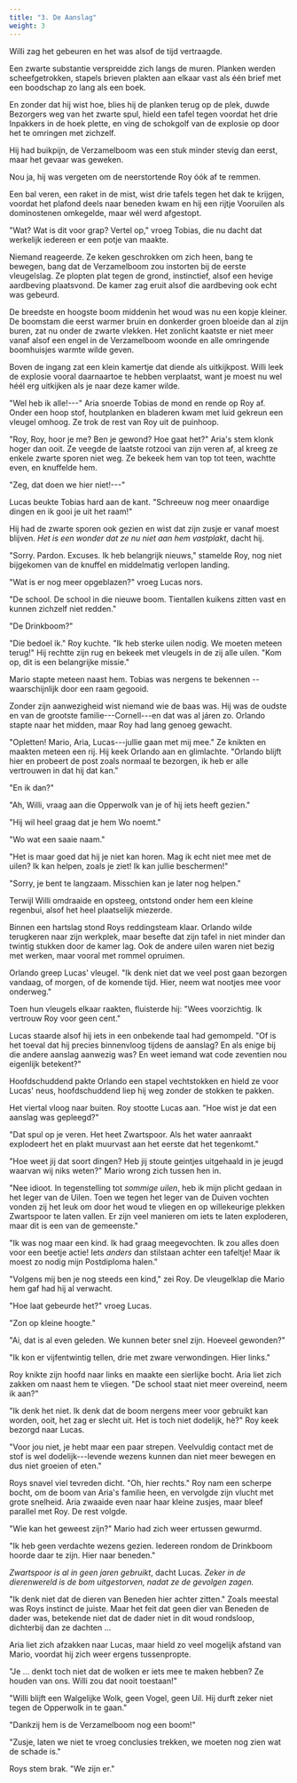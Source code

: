 ```yaml
---
title: "3. De Aanslag"
weight: 3
---
```


Willi zag het gebeuren en het was alsof de tijd vertraagde.

Een zwarte substantie verspreidde zich langs de muren. Planken werden scheefgetrokken, stapels brieven plakten aan elkaar vast als één brief met een boodschap zo lang als een boek.

En zonder dat hij wist hoe, blies hij de planken terug op de plek, duwde Bezorgers weg van het zwarte spul, hield een tafel tegen voordat het drie Inpakkers in de hoek plette, en ving de schokgolf van de explosie op door het te omringen met zichzelf.

Hij had buikpijn, de Verzamelboom was een stuk minder stevig dan eerst, maar het gevaar was geweken.

Nou ja, hij was vergeten om de neerstortende Roy óók af te remmen.

Een bal veren, een raket in de mist, wist drie tafels tegen het dak te krijgen, voordat het plafond deels naar beneden kwam en hij een rijtje Vooruilen als dominostenen omkegelde, maar wél werd afgestopt.

"Wat? Wat is dit voor grap? Vertel op," vroeg Tobias, die nu dacht dat werkelijk iedereen er een potje van maakte.

Niemand reageerde. Ze keken geschrokken om zich heen, bang te bewegen, bang dat de Verzamelboom zou instorten bij de eerste vleugelslag. Ze plopten plat tegen de grond, instinctief, alsof een hevige aardbeving
plaatsvond. De kamer zag eruit alsof die aardbeving ook echt was gebeurd.

De breedste en hoogste boom middenin het woud was nu een kopje kleiner. De boomstam die eerst warmer bruin en donkerder groen bloeide dan al zijn buren, zat nu onder de zwarte vlekken. Het zonlicht kaatste er niet meer vanaf alsof een engel in de Verzamelboom woonde en alle omringende boomhuisjes warmte wilde geven.

Boven de ingang zat een klein kamertje dat diende als uitkijkpost. Willi leek de explosie vooral daarnaartoe te hebben verplaatst, want je moest nu wel héél erg uitkijken als je naar deze kamer wilde.

"Wel heb ik alle!---" Aria snoerde Tobias de mond en rende op Roy af.
Onder een hoop stof, houtplanken en bladeren kwam met luid gekreun een
vleugel omhoog. Ze trok de rest van Roy uit de puinhoop.

"Roy, Roy, hoor je me? Ben je gewond? Hoe gaat het?" Aria's stem klonk hoger dan ooit. Ze veegde de laatste rotzooi van zijn veren
af, al kreeg ze enkele zwarte sporen niet weg. Ze bekeek hem van top tot
teen, wachtte even, en knuffelde hem.

"Zeg, dat doen we hier niet!---"

Lucas beukte Tobias hard aan de kant. "Schreeuw nog meer onaardige dingen en ik gooi je uit het raam!"

Hij had de zwarte sporen ook gezien en wist dat zijn zusje er vanaf
moest blijven. *Het is een wonder dat ze nu niet aan hem vastplakt*,
dacht hij.

"Sorry. Pardon. Excuses. Ik heb belangrijk nieuws," stamelde Roy, nog niet bijgekomen van de knuffel en middelmatig verlopen landing.

"Wat is er nog meer opgeblazen?" vroeg Lucas nors.

"De school. De school in die nieuwe boom. Tientallen kuikens zitten vast en kunnen zichzelf niet redden."

"De Drinkboom?"

"Die bedoel ik." Roy kuchte. "Ik heb sterke uilen nodig. We moeten
meteen terug!" Hij rechtte zijn rug en bekeek
met vleugels in de zij alle uilen. "Kom op, dit is een
belangrijke missie."

Mario stapte meteen naast hem. Tobias was nergens te bekennen --
waarschijnlijk door een raam gegooid.

Zonder zijn aanwezigheid wist niemand wie de baas was. Hij was de oudste en van de grootste familie---Cornell---en dat was al járen zo. Orlando stapte naar het midden, maar Roy had lang genoeg gewacht. 

"Opletten! Mario, Aria, Lucas---jullie gaan met mij mee." Ze
knikten en maakten meteen een rij. Hij keek Orlando aan en glimlachte. "Orlando blijft hier en probeert de post zoals normaal te bezorgen, ik heb er alle vertrouwen in dat hij dat kan."

"En ik dan?"

"Ah, Willi, vraag aan die Opperwolk van je of hij iets heeft gezien."

"Hij wil heel graag dat je hem Wo noemt."

"Wo wat een saaie naam."

"Het is maar goed dat hij je niet kan horen. Mag ik echt niet mee met de
uilen? Ik kan helpen, zoals je ziet! Ik kan jullie beschermen!"

"Sorry, je bent te langzaam. Misschien kan je later nog helpen."

Terwijl Willi omdraaide en opsteeg, ontstond onder hem een kleine
regenbui, alsof het heel plaatselijk miezerde.

Binnen een hartslag stond Roys reddingsteam klaar. Orlando wilde terugkeren naar zijn werkplek, maar besefte dat zijn tafel in niet minder dan twintig stukken door de kamer lag. Ook de andere uilen waren niet bezig met werken, maar vooral met rommel opruimen.

Orlando greep Lucas' vleugel. "Ik denk niet dat we veel post gaan bezorgen vandaag, of morgen, of de komende tijd. Hier, neem wat nootjes mee voor onderweg." 

Toen hun vleugels elkaar raakten, fluisterde hij: "Wees voorzichtig. Ik vertrouw Roy voor geen cent."

Lucas staarde alsof hij iets in een onbekende taal had gemompeld. "Of is het toeval dat hij precies binnenvloog tijdens de aanslag? En als enige bij die andere aanslag aanwezig was? En weet iemand wat code zeventien nou eigenlijk betekent?"

Hoofdschuddend pakte Orlando een stapel vechtstokken en hield ze voor Lucas' neus, hoofdschuddend liep hij weg zonder de stokken te pakken.

Het viertal vloog naar buiten. Roy stootte Lucas aan. "Hoe wist je dat een aanslag was gepleegd?"

"Dat spul op je veren. Het heet Zwartspoor. Als het water aanraakt explodeert het en plakt muurvast aan het eerste dat het tegenkomt."

"Hoe weet jij dat soort dingen? Heb jij stoute geintjes uitgehaald in je jeugd waarvan wij niks weten?" Mario wrong zich tussen hen in.

"Nee idioot. In tegenstelling tot *sommige uilen*, heb ik mijn plicht
gedaan in het leger van de Uilen. Toen we tegen het leger van de Duiven
vochten vonden zij het leuk om door het woud te vliegen en op
willekeurige plekken Zwartspoor te laten vallen. Er zijn veel manieren
om iets te laten exploderen, maar dit is een van de gemeenste."

"Ik was nog maar een kind. Ik had graag meegevochten. Ik zou alles doen voor een beetje actie! Iets _anders_ dan stilstaan achter een tafeltje! Maar ik moest zo nodig mijn Postdiploma halen."

"Volgens mij ben je nog steeds een kind," zei Roy. De vleugelklap die Mario hem gaf had hij al verwacht.

"Hoe laat gebeurde het?" vroeg Lucas.

"Zon op kleine hoogte."

"Ai, dat is al even geleden. We kunnen beter snel zijn. Hoeveel
gewonden?"

"Ik kon er vijfentwintig tellen, drie met zware verwondingen. Hier
links."

Roy knikte zijn hoofd naar links en maakte een sierlijke bocht. Aria
liet zich zakken om naast hem te vliegen. "De school staat niet meer overeind, neem ik aan?"

"Ik denk het niet. Ik denk dat de boom nergens meer voor gebruikt kan
worden, ooit, het zag er slecht uit. Het is toch niet dodelijk, hè?" Roy keek bezorgd naar Lucas.

"Voor jou niet, je hebt maar een paar strepen. Veelvuldig contact met de
stof is wel dodelijk---levende wezens kunnen dan niet meer bewegen en dus niet groeien of eten."

Roys snavel viel tevreden dicht. "Oh, hier rechts." Roy nam een scherpe bocht, om de boom van Aria's familie heen, en vervolgde zijn vlucht met grote snelheid. Aria zwaaide even naar haar kleine zusjes, maar bleef parallel met Roy. De rest volgde.

"Wie kan het geweest zijn?" Mario had zich weer ertussen
gewurmd.

"Ik heb geen verdachte wezens gezien. Iedereen rondom de Drinkboom
hoorde daar te zijn. Hier naar beneden."

*Zwartspoor is al in geen jaren gebruikt*, dacht Lucas. *Zeker in de dierenwereld is de bom uitgestorven, nadat ze de gevolgen zagen.*

"Ik denk niet dat de dieren van Beneden hier achter zitten." Zoals meestal was Roys instinct de juiste. Maar het feit dat geen dier van Beneden de dader was, betekende niet dat de dader niet in dit woud rondsloop, dichterbij dan ze dachten ...

Aria liet zich afzakken naar Lucas, maar hield zo veel mogelijk afstand
van Mario, voordat hij zich weer ergens tussenpropte.

"Je ... denkt toch niet dat de wolken er iets mee te maken hebben? Ze houden van ons. Willi zou dat nooit toestaan!"

"Willi blijft een Walgelijke Wolk, geen Vogel, geen Uil. Hij durft zeker niet tegen de Opperwolk in te gaan."

"Dankzij hem is de Verzamelboom nog een boom!"

"Zusje, laten we niet te vroeg conclusies trekken, we moeten
nog zien wat de schade is."

Roys stem brak. "We zijn er."